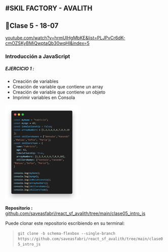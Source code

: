#SKIL FACTORY - AVALITH
------------------------------
## :book:Clase 5 - 18-07
[youtube.com/watch?v=hrmUlHgMbKE&list=PLJPvCr6dK-cmOZSKyBMiQwptaQb30wqHl&index=5](https://www.youtube.com/watch?v=hrmUlHgMbKE&list=PLJPvCr6dK-cmOZSKyBMiQwptaQb30wqHl&index=5)

### Introducción a JavaScript

##### EJERCICIO 1 :
- Creación de variables
- Creación de variable que contiene un array
- Creación de variable que contiene un objeto
- Imprimir variables en Consola

<img src="./img/code.png" alt="Imagen de código" height="300px"/>

__Repositorio :__
[github.com/saveasfabri/react_sf_avalith/tree/main/clase05_intro_js](https://github.com/saveasfabri/react_sf_avalith/tree/main/clase05_intro_js)

Puede clonar este repositorio escribiendo en su terminal:   

>`git clone -b schema-flexbox --single-branch https://github.com/saveasfabri/react_sf_avalith/tree/main/clase05_intro_js`  